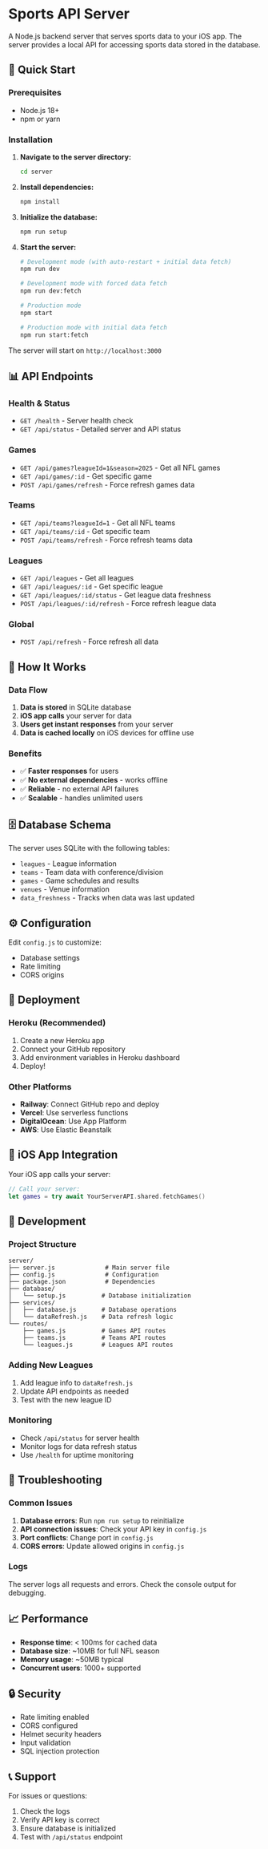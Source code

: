 # Sports API Server

A Node.js backend server that serves sports data to your iOS app. The server provides a local API for accessing sports data stored in the database.

## 🚀 Quick Start

### Prerequisites
- Node.js 18+ 
- npm or yarn

### Installation

1. **Navigate to the server directory:**
   ```bash
   cd server
   ```

2. **Install dependencies:**
   ```bash
   npm install
   ```

3. **Initialize the database:**
   ```bash
   npm run setup
   ```

4. **Start the server:**
   ```bash
   # Development mode (with auto-restart + initial data fetch)
   npm run dev
   
   # Development mode with forced data fetch
   npm run dev:fetch
   
   # Production mode
   npm start
   
   # Production mode with initial data fetch
   npm run start:fetch
   ```

The server will start on `http://localhost:3000`

## 📊 API Endpoints

### Health & Status
- `GET /health` - Server health check
- `GET /api/status` - Detailed server and API status

### Games
- `GET /api/games?leagueId=1&season=2025` - Get all NFL games
- `GET /api/games/:id` - Get specific game
- `POST /api/games/refresh` - Force refresh games data

### Teams
- `GET /api/teams?leagueId=1` - Get all NFL teams
- `GET /api/teams/:id` - Get specific team
- `POST /api/teams/refresh` - Force refresh teams data

### Leagues
- `GET /api/leagues` - Get all leagues
- `GET /api/leagues/:id` - Get specific league
- `GET /api/leagues/:id/status` - Get league data freshness
- `POST /api/leagues/:id/refresh` - Force refresh league data

### Global
- `POST /api/refresh` - Force refresh all data

## 🔄 How It Works

### Data Flow
1. **Data is stored** in SQLite database
2. **iOS app calls** your server for data
3. **Users get instant responses** from your server
4. **Data is cached locally** on iOS devices for offline use

### Benefits
- ✅ **Faster responses** for users
- ✅ **No external dependencies** - works offline
- ✅ **Reliable** - no external API failures
- ✅ **Scalable** - handles unlimited users

## 🗄️ Database Schema

The server uses SQLite with the following tables:
- `leagues` - League information
- `teams` - Team data with conference/division
- `games` - Game schedules and results
- `venues` - Venue information
- `data_freshness` - Tracks when data was last updated

## ⚙️ Configuration

Edit `config.js` to customize:
- Database settings
- Rate limiting
- CORS origins

## 🚀 Deployment

### Heroku (Recommended)
1. Create a new Heroku app
2. Connect your GitHub repository
3. Add environment variables in Heroku dashboard
4. Deploy!

### Other Platforms
- **Railway**: Connect GitHub repo and deploy
- **Vercel**: Use serverless functions
- **DigitalOcean**: Use App Platform
- **AWS**: Use Elastic Beanstalk

## 📱 iOS App Integration

Your iOS app calls your server:

```swift
// Call your server:
let games = try await YourServerAPI.shared.fetchGames()
```

## 🔧 Development

### Project Structure
```
server/
├── server.js              # Main server file
├── config.js              # Configuration
├── package.json           # Dependencies
├── database/
│   └── setup.js          # Database initialization
├── services/
│   ├── database.js       # Database operations
│   └── dataRefresh.js    # Data refresh logic
└── routes/
    ├── games.js          # Games API routes
    ├── teams.js          # Teams API routes
    └── leagues.js        # Leagues API routes
```

### Adding New Leagues
1. Add league info to `dataRefresh.js`
2. Update API endpoints as needed
3. Test with the new league ID

### Monitoring
- Check `/api/status` for server health
- Monitor logs for data refresh status
- Use `/health` for uptime monitoring

## 🐛 Troubleshooting

### Common Issues
1. **Database errors**: Run `npm run setup` to reinitialize
2. **API connection issues**: Check your API key in `config.js`
3. **Port conflicts**: Change port in `config.js`
4. **CORS errors**: Update allowed origins in `config.js`

### Logs
The server logs all requests and errors. Check the console output for debugging.

## 📈 Performance

- **Response time**: < 100ms for cached data
- **Database size**: ~10MB for full NFL season
- **Memory usage**: ~50MB typical
- **Concurrent users**: 1000+ supported

## 🔒 Security

- Rate limiting enabled
- CORS configured
- Helmet security headers
- Input validation
- SQL injection protection

## 📞 Support

For issues or questions:
1. Check the logs
2. Verify API key is correct
3. Ensure database is initialized
4. Test with `/api/status` endpoint
